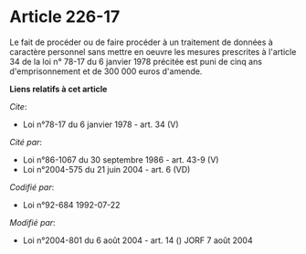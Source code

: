 # Article 226-17

Le fait de procéder ou de faire procéder à un traitement de données à caractère personnel sans mettre en oeuvre les mesures
prescrites à l'article 34 de la loi n° 78-17 du 6 janvier 1978 précitée est puni de cinq ans d'emprisonnement et de 300 000
euros d'amende.

**Liens relatifs à cet article**

_Cite_:

  - Loi n°78-17 du 6 janvier 1978 - art. 34 (V)

_Cité par_:

  - Loi n°86-1067 du 30 septembre 1986 - art. 43-9 (V)
  - Loi n°2004-575 du 21 juin 2004 - art. 6 (VD)

_Codifié par_:

  - Loi n°92-684 1992-07-22

_Modifié par_:

  - Loi n°2004-801 du 6 août 2004 - art. 14 () JORF 7 août 2004
